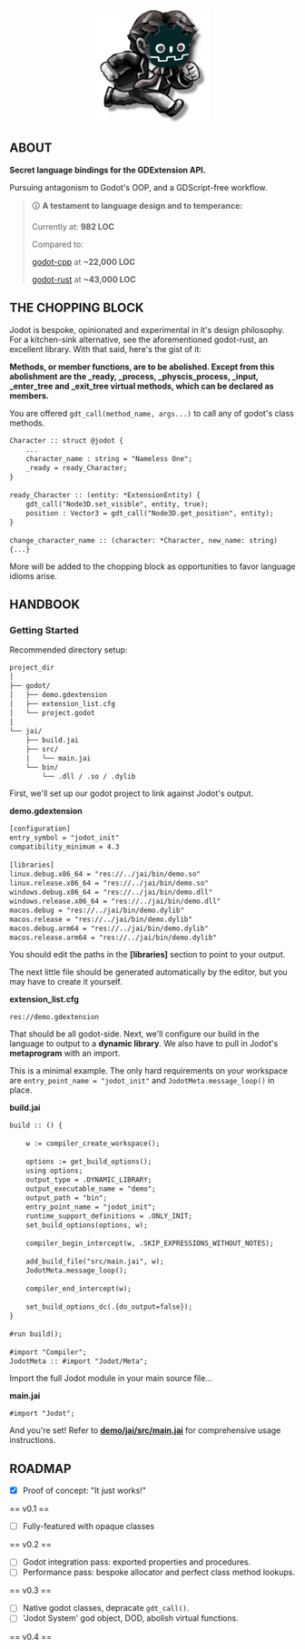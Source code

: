 <p align="center">
<img src="demo/godot/icon.png" alt="logo" width="200"/>
</p>

## ABOUT
**Secret language bindings for the GDExtension API.**

Pursuing antagonism to Godot's OOP, and a GDScript-free workflow.

> 🛈 **A testament to language design and to temperance:**
>
> Currently at: **982 LOC**
>
> Compared to:
>
> [godot-cpp](https://github.com/godotengine/godot-cpp) at **~22,000 LOC**
> 
> [godot-rust](https://github.com/godot-rust/gdext) at **~43,000 LOC**

## THE CHOPPING BLOCK

Jodot is bespoke, opinionated and experimental in it's design philosophy. For a kitchen-sink alternative, see the aforementioned godot-rust, an excellent library. With that said, here's the gist of it:

**Methods, or member functions, are to be abolished. Except from this abolishment are the **_ready**, **_process**, **_physcis_process**, **_input**, **_enter_tree** and **_exit_tree** virtual methods, which can be declared as members.**

You are offered `gdt_call(method_name, args...)` to call any of godot's class methods.

```jai
Character :: struct @jodot {
    ...
    character_name : string = "Nameless One";
    _ready = ready_Character;
}

ready_Character :: (entity: *ExtensionEntity) {
    gdt_call("Node3D.set_visible", entity, true);
    position : Vector3 = gdt_call("Node3D.get_position", entity);
}

change_character_name :: (character: *Character, new_name: string) {...}
```

More will be added to the chopping block as opportunities to favor language idioms arise.

## HANDBOOK
### Getting Started
Recommended directory setup:
```
project_dir
│
├── godot/
│   ├── demo.gdextension
│   ├── extension_list.cfg
│   └── project.godot
│
└── jai/
    ├── build.jai
    ├── src/
    │   └── main.jai
    └── bin/
        └── .dll / .so / .dylib
```
First, we'll set up our godot project to link against Jodot's output.

**demo.gdextension**
```
[configuration]
entry_symbol = "jodot_init"
compatibility_minimum = 4.3

[libraries]
linux.debug.x86_64 = "res://../jai/bin/demo.so"
linux.release.x86_64 = "res://../jai/bin/demo.so"
windows.debug.x86_64 = "res://../jai/bin/demo.dll"
windows.release.x86_64 = "res://../jai/bin/demo.dll"
macos.debug = "res://../jai/bin/demo.dylib"
macos.release = "res://../jai/bin/demo.dylib"
macos.debug.arm64 = "res://../jai/bin/demo.dylib"
macos.release.arm64 = "res://../jai/bin/demo.dylib"
```
You should edit the paths in the **[libraries]** section to point to your output.

The next little file should be generated automatically by the editor, but you may have to create it yourself.

**extension_list.cfg**
```
res://demo.gdextension
```
That should be all godot-side. Next, we'll configure our build in the language to output to a **dynamic library**. We also have to pull in Jodot's **metaprogram** with an import.

This is a minimal example. The only hard requirements on your workspace are `entry_point_name = "jodot_init"` and `JodotMeta.message_loop()` in place.

**build.jai**
```jai
build :: () {

    w := compiler_create_workspace();

    options := get_build_options();
    using options;
    output_type = .DYNAMIC_LIBRARY;
    output_executable_name = "demo";
    output_path = "bin";
    entry_point_name = "jodot_init";
    runtime_support_definitions = .ONLY_INIT;
    set_build_options(options, w);

    compiler_begin_intercept(w, .SKIP_EXPRESSIONS_WITHOUT_NOTES);

    add_build_file("src/main.jai", w);
    JodotMeta.message_loop();

    compiler_end_intercept(w);

    set_build_options_dc(.{do_output=false});
}

#run build();

#import "Compiler";
JodotMeta :: #import "Jodot/Meta";
```

Import the full Jodot module in your main source file...

**main.jai**
```jai
#import "Jodot";
```
And you're set! Refer to [**demo/jai/src/main.jai**](https://github.com/paylanon/Jodot/blob/main/demo/jai/src/main.jai) for comprehensive usage instructions.

## ROADMAP

- [x] Proof of concept: "It just works!"

== v0.1 ==

- [ ] Fully-featured with opaque classes

== v0.2 ==

- [ ] Godot integration pass: exported properties and procedures.
- [ ] Performance pass: bespoke allocator and perfect class method lookups.

== v0.3 ==

- [ ] Native godot classes, depracate `gdt_call()`.
- [ ] 'Jodot System' god object, DOD, abolish virtual functions.

== v0.4 ==
